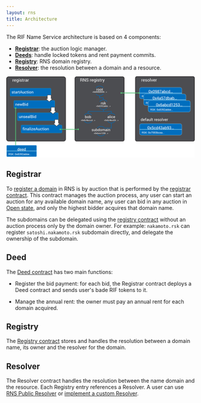 ```yaml
---
layout: rns
title: Architecture
---
```


The RIF Name Service architecture is based on 4 components:
- [**Registrar**](#registrar): the auction logic manager.
- [**Deeds**](#deed): handle locked tokens and rent payment commits.
- [**Registry**](#registry): RNS domain registry.
- [**Resolver**](#resolver): the resolution between a domain and a resource.

![Architecture](/img/structure.png)

## Registrar

To [register a domain](/Operation/Register-a-name) in RNS is by auction that is performed by the [registrar contract](/Architecture/Registrar). This contract manages the auction process, any user can start an auction for any available domain name, any user can bid in any auction in [Open state](/Architecture/Registrar/#states), and only the highest bidder acquires that domain name.

The subdomains can be delegated using the [registry contract](/Architecture/Registry) without an auction process only by the domain owner. For example: `nakamoto.rsk` can register `satoshi.nakamoto.rsk` subdomain directly, and delegate the ownership of the subdomain.

## Deed

The [Deed contract](/Architecture/Deed) has two main functions:
- Register the bid payment: for each bid, the Registrar contract deploys a Deed contract and sends user's bade RIF tokens to it.

- Manage the annual rent: the owner must pay an annual rent for each domain acquired.

## Registry

The [Registry contract](/Architecture/Registry) stores and handles the resolution between a domain name, its owner and the resolver for the domain.

## Resolver

The Resolver contract handles the resolution between the name domain and the resource. Each Registry entry references a Resolver. A user can use [RNS Public Resolver](/Architecture/Resolver) or [implement a custom Resolver](/Operation/Resolve-a-name/).
